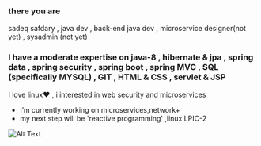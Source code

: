 ### there you are
sadeq safdary , java dev , back-end java dev , microservice designer(not yet) , sysadmin (not yet)
### I have a moderate expertise on java-8 , hibernate & jpa , spring data , spring security , spring boot , spring MVC , SQL (specifically MYSQL) , GIT , HTML & CSS , servlet & JSP

I love linux:heart: , i interested in web security and microservices
- I’m currently working on microservices,network+
- my next step will be 'reactive programming' ,linux LPIC-2

 ![Alt Text](https://media.giphy.com/media/8ju8TNTNzZ3Dq/source.gif)
